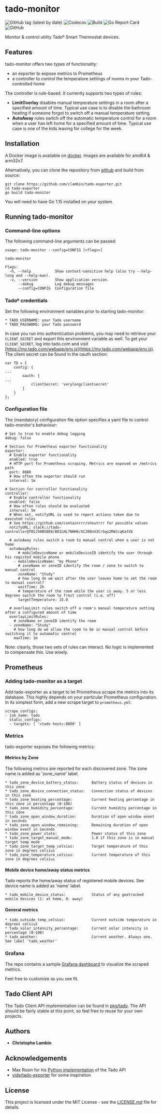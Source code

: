 # tado-monitor
![GitHub tag (latest by date)](https://img.shields.io/github/v/tag/clambin/tado-exporter?color=green&label=Release&style=plastic)
![Codecov](https://img.shields.io/codecov/c/gh/clambin/tado-exporter?style=plastic)
![Build](https://github.com/clambin/tado-exporter/workflows/Build/badge.svg)
![Go Report Card](https://goreportcard.com/badge/github.com/clambin/tado-exporter)
![GitHub](https://img.shields.io/github/license/clambin/tado-exporter?style=plastic)

Monitor & control utility Tadoº Smart Thermostat devices.

## Features

tado-monitor offers two types of functionality:

* an exporter to expose metrics to Prometheus
* a controller to control the temperature settings of rooms in your Tado-controlled home

The controller is rule-based. It currently supports two types of rules:

* **LimitOverlay** disables manual temperature settings in a room after a specified amount of time. Typical use case is to disable the bathroom heating if someone forgot to switch off a manual temperature setting.
* **AutoAway** rules switch off the automatic temperature control for a room when a user has left home for a specified amount of time. Typical use case is one of the kids leaving for college for the week.


## Installation

A Docker image is available on [docker](https://hub.docker.com/clambin/tado-monitor).  Images are available for amd64 & arm32v7.

Alternatively, you can clone the repository from [github](https://github.com/clambin/tado-exporter) and build from source:

```
git clone https://github.com/clambin/tado-exporter.git
cd tado-exporter
go build tado-monitor
```

You will need to have Go 1.15 installed on your system.

## Running tado-monitor
### Command-line options

The following command-line arguments can be passed:

```
usage: tado-monitor --config=CONFIG [<flags>]

tado-monitor

Flags:
  -h, --help           Show context-sensitive help (also try --help-long and --help-man).
  -v, --version        Show application version.
      --debug          Log debug messages
      --config=CONFIG  Configuration file
```

### Tadoº credentials
Set the following environment variables prior to starting tado-monitor:

```
* TADO_USERNAME: your Tado username
* TADO_PASSWORD: your Tado password
```

In case you run into authentication problems, you may need to retrieve your `CLIENT_SECRET` and export this environment variable as well.
To get your `CLIENT_SECRET`, log into tado.com and visit [https://my.tado.com/webapp/env.js](https://my.tado.com/webapp/env.js).
The client secret can be found in the oauth section:

```
var TD = {
	config: {
...
		oauth: {
...
			clientSecret: 'verylongclientsecret'
		}
	}
};
```

### Configuration file
The (mandatory) configuration file option specifies a yaml file to control tado-monitor's behaviour:

```
# Set to true to enable debug logging
debug: false

# Section for Prometheus exporter functionality
exporter:
  # Enable exporter functionality
  enabled: true
  # HTTP port for Prometheus scraping. Metrics are exposed on /metrics path
  port: 8080
  # How often the exporter should run
  interval: 1m
  
# Section for controller functionality
controller:
  # Enable controller functionality
  enabled: false
  # How often rules should be evaluated
  interval: 5m
  # When set, notifyURL is used to report actions taken due to executed rules
  # See https://github.com/containrrr/shoutrrr for possible values
  notifyURL: slack://tado-controller@T01J50B58E8/B01LHL7NHH6/XCJ00nU3Cr5qo2RWJcqKatVb
  
  # autoAway rules switch a room to manual control when a user is not home
  autoAwayRules:
      # mobileDeviceName or mobileDeviceID identify the user through his registed mobile phone
    - mobileDeviceName: "my Phone"
      # zoneName or zoneID identify the room / zone to switch to manual control
      zoneName: "Study"
      # how long do we wait after the user leaves home to set the room to manual control?
      waitTime: 2h
      # temperature of the room while the user is away. 5 or less degrees switch the room to frost control (i.e. off)
      targetTemperature: 15.0

  # overlayLimit rules switch off a room's manual temperature setting after a configured amount of time
  overlayLimitRules:
    # zoneName or zoneID identify the room  
  - zoneName: "Study"
    # how long do we allow the room to be in manual control before switching it to automatic control
    maxTime: 1m
```

Note: clearly, those two sets of rules can interact. No logic is implemented to compensate this. Use wisely.


## Prometheus

### Adding tado-monitor as a target

Add tado-exporter as a target to let Prometheus scrape the metrics into its database.
This highly depends on your particular Prometheus configuration. In its simplest form, add a new scrape target to `prometheus.yml`:

```
scrape_configs:
- job_name: tado
  static_configs:
  - targets: [ '<tado host>:8080' ]
```
### Metrics

tado-exporter exposes the following metrics:

#### Metrics by Zone

The following metrics are reported for each discovered zone.  The zone name is added as 'zone_name' label.

```
* tado_zone_device_battery_status:      Battery status of devices in this zone
* tado_zone_device_connection_status:   Connection status of devices in this zone
* tado_zone_heating_percentage:         Current heating percentage in this zone in percentage (0-100)
* tado_zone_humidity_percentage:        Current humidity percentage in this zone
* tado_zone_open_window_duration:       Duration of open window event in seconds
* tado_zone_open_window_remaining:      Remaining duration of open window event in seconds
* tado_zone_power_state:                Power status of this zone
* tado_zone_target_manual_mode:         1.0 if this zone is in manual target temp mode
* tado_zone_target_temp_celsius:        Target temperature of this zone in degrees celsius
* tado_zone_temperature_celsius:        Current temperature of this zone in degrees celsius
```

#### Mobile device home/away status metrics

Tado reports the home/away status of registered mobile devices. See device name is added as 'name' label.

```
* tado_mobile_device_status:            Status of any geotracked mobile devices (1: at home, 0: away)

```

#### General metrics

```
* tado_outside_temp_celsius:            Current outside temperature in degrees celsius
* tado_solar_intensity_percentage:      Current solar intensity in percentage (0-100)
* tado_weather:                         Current weather. Always one. See label 'tado_weather'
```

### Grafana

The repo contains a sample [Grafana dashboard](assets/grafana/dashboards) to visualize the scraped metrics.

Feel free to customize as you see fit.

## Tado Client API

The Tado Client API implementation can be found in [pkg/tado](pkg/tado). The API should be fairly stable at this point, 
so feel free to reuse for your own projects.

## Authors

* **Christophe Lambin**

## Acknowledgements

* Max Rosin for his [Python implementation](https://github.com/ekeih/libtado) of the Tado API
* [vide/tado-exporter](https://github.com/vide/tado-exporter) for some inspiration


## License

This project is licensed under the MIT License - see the [LICENSE.md](LICENSE.md) file for details.

